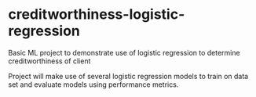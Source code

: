 # creditworthiness-logistic-regression
Basic ML project to demonstrate use of logistic regression to determine creditworthiness of client


Project will make use of several logistic regression models to train on data set and evaluate models using performance metrics.
